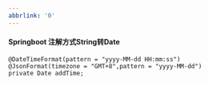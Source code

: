 ```yaml
---
abbrlink: '0'
---
```

#### Springboot 注解方式String转Date

```
@DateTimeFormat(pattern = "yyyy-MM-dd HH:mm:ss")
@JsonFormat(timezone = "GMT+8",pattern = "yyyy-MM-dd")
private Date addTime;
```

